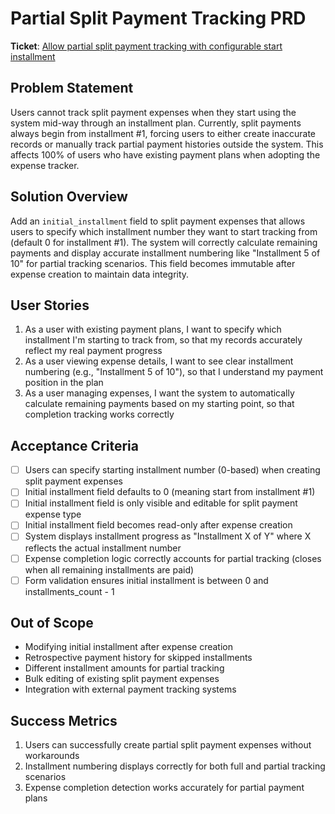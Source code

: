 # Partial Split Payment Tracking PRD

**Ticket**: [Allow partial split payment tracking with configurable start installment](https://github.com/MarcinOrlowski/python-pyggy-expense-tracker/issues/63)

## Problem Statement

Users cannot track split payment expenses when they start using the system mid-way through an installment plan. Currently, split payments always begin from installment #1, forcing users to either create inaccurate records or manually track partial payment histories outside the system. This affects 100% of users who have existing payment plans when adopting the expense tracker.

## Solution Overview

Add an `initial_installment` field to split payment expenses that allows users to specify which installment number they want to start tracking from (default 0 for installment #1). The system will correctly calculate remaining payments and display accurate installment numbering like "Installment 5 of 10" for partial tracking scenarios. This field becomes immutable after expense creation to maintain data integrity.

## User Stories

1. As a user with existing payment plans, I want to specify which installment I'm starting to track from, so that my records accurately reflect my real payment progress
2. As a user viewing expense details, I want to see clear installment numbering (e.g., "Installment 5 of 10"), so that I understand my payment position in the plan
3. As a user managing expenses, I want the system to automatically calculate remaining payments based on my starting point, so that completion tracking works correctly

## Acceptance Criteria

- [ ] Users can specify starting installment number (0-based) when creating split payment expenses
- [ ] Initial installment field defaults to 0 (meaning start from installment #1)
- [ ] Initial installment field is only visible and editable for split payment expense type
- [ ] Initial installment field becomes read-only after expense creation
- [ ] System displays installment progress as "Installment X of Y" where X reflects the actual installment number
- [ ] Expense completion logic correctly accounts for partial tracking (closes when all remaining installments are paid)
- [ ] Form validation ensures initial installment is between 0 and installments_count - 1

## Out of Scope

- Modifying initial installment after expense creation
- Retrospective payment history for skipped installments
- Different installment amounts for partial tracking
- Bulk editing of existing split payment expenses
- Integration with external payment tracking systems

## Success Metrics

1. Users can successfully create partial split payment expenses without workarounds
2. Installment numbering displays correctly for both full and partial tracking scenarios
3. Expense completion detection works accurately for partial payment plans
